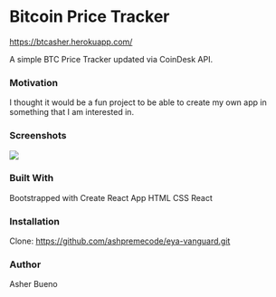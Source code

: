 # Bitcoin Price Tracker

https://btcasher.herokuapp.com/

A simple BTC Price Tracker updated via CoinDesk API.

### Motivation
I thought it would be a fun project to be able to create my own app in something that I am interested in.

### Screenshots
![](https://github.com/ashpremecode/bitcoin/blob/master/btc1.png)

### Built With
Bootstrapped with Create React App
HTML
CSS
React

### Installation
Clone: https://github.com/ashpremecode/eya-vanguard.git

### Author
Asher Bueno
